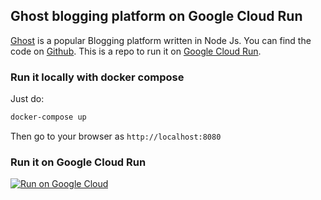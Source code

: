 ## Ghost blogging platform on Google Cloud Run

[Ghost](https://ghost.org/) is a popular Blogging platform written in Node Js. You can find the code on [Github](https://github.com/TryGhost/Ghost). 
This is a repo to run it
on [Google Cloud Run](https://cloud.google.com/run/).

### Run it locally with docker compose

Just do:

```bash
docker-compose up
```

Then go to your browser as `http://localhost:8080`

### Run it on Google Cloud Run

[![Run on Google Cloud](https://storage.googleapis.com/cloudrun/button.svg)](https://console.cloud.google.com/cloudshell/editor?shellonly=true&cloudshell_image=gcr.io/cloudrun/button&cloudshell_git_repohttps://github.com/geshan/ghost-google-cloud-run.git)
